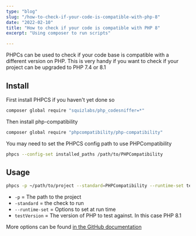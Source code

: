 ```yaml
---
type: "blog"
slug: "/how-to-check-if-your-code-is-compatible-with-php-8"
date: "2022-02-10"
title: "How to check if your code is compatible with PHP 8"
excerpt: "Using composer to run scripts"

---
```


PHPCs can be used to check if your code base is compatible with a different version on PHP. This is very handy if you want to check if your project can be upgraded to PHP 7.4 or 8.1

## Install

First install PHPCS if you haven't yet done so

```bash
composer global require "squizlabs/php_codesniffer=*"
```

Then install php-compatibility

```bash
composer global require "phpcompatibility/php-compatibility"
```

You may need to set the PHPCS config path to use PHPCompatibility

```bash
phpcs --config-set installed_paths /path/to/PHPCompatibility
```

## Usage

```bash
phpcs -p ~/path/to/project --standard=PHPCompatibility --runtime-set testVersion 8.1
```

- `-p` = The path to the project
- `-standard` = the check to run
- `--runtime-set` = Options to set at run time
- `testVersion` = The version of PHP to test against. In this case PHP 8.1


More options can be found [in the GitHub documentation](https://github.com/PHPCompatibility/PHPCompatibility#installation-in-a-composer-project-method-1)